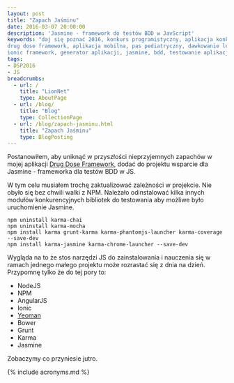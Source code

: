 ```yaml
---
layout: post
title: "Zapach Jaśminu"
date: 2016-03-07 20:00:00
description: 'Jasmine - framework do testów BDD w JavScript'
keywords: "daj się poznać 2016, konkurs programistyczny, aplikacja konkursowa,
drug dose framework, aplikacja mobilna, pas pediatryczny, dawkowanie leków, yeoman,
ionic framework, generator aplikacji, jasmine, bdd, testowanie aplikacji"
tags:
- DSP2016
- JS
breadcrumbs:
  - url: /
    title: "LionNet"
    type: AboutPage
  - url: /blog/
    title: "Blog"
    type: CollectionPage
  - url: /blog/zapach-jasminu.html
    title: "Zapach Jaśminu"
    type: BlogPosting
---
```


Postanowiłem, aby uniknąć w przyszłości nieprzyjemnych zapachów w mojej aplikacji
[Drug Dose Framework](http://lion.net.pl/2016/03/01/dam-sie-poznac.html), 
dodać do projektu wsparcie dla Jasmine - frameworka dla testów BDD w JS.

W tym celu musiałem trochę zaktualizować zależności w projekcie. Nie obyło się
bez chwili walki z NPM. Należało odinstalować kilka innych modułów konkurencyjnych
bibliotek do testowania aby możliwe było uruchomienie Jasmine.

    npm uninstall karma-chai
    npm uninstall karma-mocha
    npm install karma grunt-karma karma-phantomjs-launcher karma-coverage --save-dev
    npm install karma-jasmine karma-chrome-launcher --save-dev

Wygląda na to że stos narzędzi JS do zainstalowania i nauczenia się w ramach 
jednego małego projektu może rozrastać się z dnia na dzień. Przypomnę tylko że 
do tej pory to:

 * NodeJS
 * NPM
 * AngularJS
 * Ionic
 * [Yeoman](http://lion.net.pl/2016/03/03/yeoman-idziemy-na-front.html)
 * Bower
 * Grunt
 * Karma
 * Jasmine

Zobaczymy co przyniesie jutro.

{% include acronyms.md %}